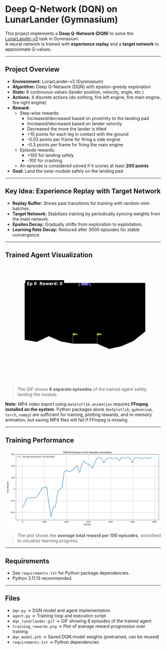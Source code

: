 # Deep Q-Network (DQN) on LunarLander (Gymnasium)

This project implements a **Deep Q-Network (DQN)** to solve the [LunarLander-v3](https://gymnasium.farama.org/environments/box2d/lunar_lander/) task in Gymnasium.  
A neural network is trained with **experience replay** and a **target network** to approximate Q-values.

---

## Project Overview
- **Environment:** LunarLander-v3 (Gymnasium)
- **Algorithm:** Deep Q-Network (DQN) with epsilon-greedy exploration
- **State:** 8 continuous values (lander position, velocity, angle, etc.)
- **Actions:** 4 discrete actions (do nothing, fire left engine, fire main engine, fire right engine)
- **Reward:** 
  - Step-wise rewards:
    - Increased/decreased based on proximity to the landing pad
    - Increased/decreased based on lander velocity
    - Decreased the more the lander is tilted
    - +10 points for each leg in contact with the ground
    - -0.03 points per frame for firing a side engine
    - -0.3 points per frame for firing the main engine
  - Episode rewards:
    - +100 for landing safely  
    - -100 for crashing
  - An episode is considered solved if it scores at least **200 points**
- **Goal:** Land the lunar module safely on the landing pad

---

## Key Idea: Experience Replay with Target Network
- **Replay Buffer:** Stores past transitions for training with random mini-batches.  
- **Target Network:** Stabilizes training by periodically syncing weights from the main network.  
- **Epsilon Decay:** Gradually shifts from exploration to exploitation.  
- **Learning Rate Decay:** Reduced after 3000 episodes for stable convergence.  

---

## Trained Agent Visualization

![Trained LunarLander Agent](dqn_lunarlander.gif)  

> The GIF shows **8 separate episodes** of the trained agent safely landing the module.

**Note:** MP4 video export using `matplotlib.animation` requires **FFmpeg installed on the system**. Python packages alone (`matplotlib`, `gymnasium`, `torch`, `numpy`) are sufficient for training, plotting rewards, and in-memory animation, but saving MP4 files will fail if FFmpeg is missing.

---

## Training Performance

![Training Rewards](training_rewards.png)  

> The plot shows the **average total reward per 100 episodes**, smoothed to visualize learning progress.

---

## Requirements

- See `requirements.txt` for Python package dependencies.  
- Python 3.11.13 recommended.

---

## Files

- `dqn.py` → DQN model and agent implementation  
- `agent.py` → Training loop and execution script  
- `dqn_lunarlander.gif` → GIF showing 8 episodes of the trained agent  
- `training_rewards.png` → Plot of average reward progression over training  
- `dqn_model.pth` → Saved DQN model weights (pretrained, can be reused)  
- `requirements.txt` → Python dependencies  
